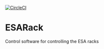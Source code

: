 [![CircleCI](https://circleci.com/gh/zephyyrr/ESARack.svg?style=svg)](https://circleci.com/gh/zephyyrr/ESARack)

# ESARack
Control software for controlling the ESA racks
